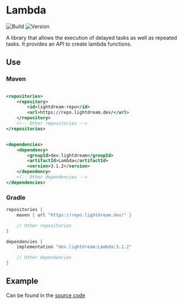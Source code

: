 # Lambda

![Build](../../actions/workflows/build.yml/badge.svg)
![Version](https://img.shields.io/badge/Version-3.1.2-red.svg)

A library that allows the execution of delayed tasks as well as repeated tasks. It provides an API to create lambda
functions.

## Use

### Maven

```xml

<repositories>
    <repository>
        <id>lightdream-repo</id>
        <url>https://repo.lightdream.dev/</url>
    </repository>
    <!-- Other repositories -->
</repositories>
```

```xml

<dependencies>
    <dependency>
        <groupId>dev.lightdream</groupId>
        <artifactId>Lambda</artifactId>
        <version>3.1.2</version>
    </dependency>
    <!-- Other dependencies -->
</dependencies>
```

### Gradle

```groovy
repositories {
    maven { url "https://repo.lightdream.dev/" }

    // Other repositories
}

dependencies {
    implementation "dev.lightdream:Lambda:3.1.2"

    // Other dependencies
}
```

## Example

Can be found in the [source code](/src/main/java/dev/lightdream/lambda/example)
